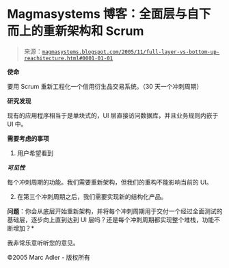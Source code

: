 <!--yml

分类：未分类

日期：2024-05-18 05:22:41

-->

# Magmasystems 博客：全面层与自下而上的重新架构和 Scrum

> 来源：[`magmasystems.blogspot.com/2005/11/full-layer-vs-bottom-up-reachitecture.html#0001-01-01`](http://magmasystems.blogspot.com/2005/11/full-layer-vs-bottom-up-reachitecture.html#0001-01-01)

**使命**

要用 Scrum 重新工程化一个信用衍生品交易系统。（30 天一个冲刺周期）

**研究发现**

现有的应用程序相当于是单块式的，UI 层直接访问数据库，并且业务规则内嵌于 UI 中。

**需要考虑的事项**

1) 用户希望看到

***可见性***

每个冲刺周期的功能。我们需要重新架构，但我们的重构不能影响当前的 UI。

2) 在第三个冲刺周期之后，我们需要实现新的结构化产品。

**问题**：你会从底层开始重新架构，并将每个冲刺周期用于交付一个经过全面测试的基础层，逐步向上直到达到 UI 层吗？还是每个冲刺周期都实现整个堆栈，功能不断增加？*

我非常乐意听听您的意见。

©2005 Marc Adler - 版权所有
